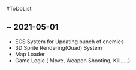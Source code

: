 #ToDoList

## ~ 2021-05-01
- ECS System for Updating bunch of enemies
- 3D Sprite Rendering(Quad) System
- Map Loader
- Game Logic ( Move, Weapon Shooting, Kill.....)